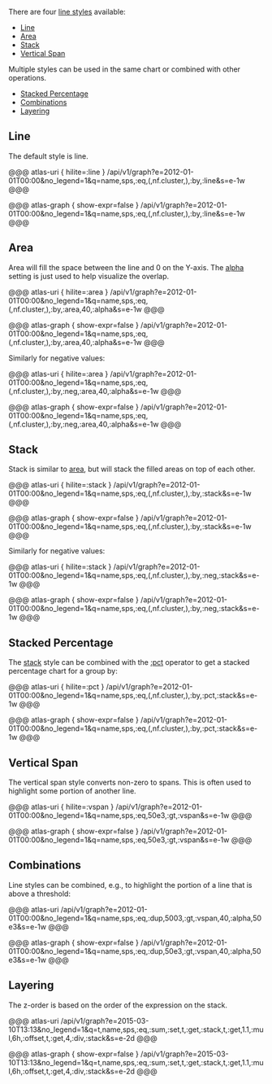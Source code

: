 There are four [line styles](../../asl/ref/ls.md) available:

* [Line](#line)
* [Area](#area)
* [Stack](#stack)
* [Vertical Span](#vertical-span)

Multiple styles can be used in the same chart or combined with other operations.

* [Stacked Percentage](#stacked-percentage)
* [Combinations](#combinations)
* [Layering](#layering)


## Line

The default style is line.

@@@ atlas-uri { hilite=:line }
/api/v1/graph?e=2012-01-01T00:00&no_legend=1&q=name,sps,:eq,(,nf.cluster,),:by,:line&s=e-1w
@@@

@@@ atlas-graph { show-expr=false }
/api/v1/graph?e=2012-01-01T00:00&no_legend=1&q=name,sps,:eq,(,nf.cluster,),:by,:line&s=e-1w
@@@


## Area

Area will fill the space between the line and 0 on the Y-axis. The [alpha](../../asl/ref/alpha.md)
setting is just used to help visualize the overlap.

@@@ atlas-uri { hilite=:area }
/api/v1/graph?e=2012-01-01T00:00&no_legend=1&q=name,sps,:eq,(,nf.cluster,),:by,:area,40,:alpha&s=e-1w
@@@

@@@ atlas-graph { show-expr=false }
/api/v1/graph?e=2012-01-01T00:00&no_legend=1&q=name,sps,:eq,(,nf.cluster,),:by,:area,40,:alpha&s=e-1w
@@@

Similarly for negative values:

@@@ atlas-uri { hilite=:area }
/api/v1/graph?e=2012-01-01T00:00&no_legend=1&q=name,sps,:eq,(,nf.cluster,),:by,:neg,:area,40,:alpha&s=e-1w
@@@

@@@ atlas-graph { show-expr=false }
/api/v1/graph?e=2012-01-01T00:00&no_legend=1&q=name,sps,:eq,(,nf.cluster,),:by,:neg,:area,40,:alpha&s=e-1w
@@@


## Stack

Stack is similar to [area](#area), but will stack the filled areas on top of each other.

@@@ atlas-uri { hilite=:stack }
/api/v1/graph?e=2012-01-01T00:00&no_legend=1&q=name,sps,:eq,(,nf.cluster,),:by,:stack&s=e-1w
@@@

@@@ atlas-graph { show-expr=false }
/api/v1/graph?e=2012-01-01T00:00&no_legend=1&q=name,sps,:eq,(,nf.cluster,),:by,:stack&s=e-1w
@@@

Similarly for negative values:

@@@ atlas-uri { hilite=:stack }
/api/v1/graph?e=2012-01-01T00:00&no_legend=1&q=name,sps,:eq,(,nf.cluster,),:by,:neg,:stack&s=e-1w
@@@

@@@ atlas-graph { show-expr=false }
/api/v1/graph?e=2012-01-01T00:00&no_legend=1&q=name,sps,:eq,(,nf.cluster,),:by,:neg,:stack&s=e-1w
@@@


## Stacked Percentage

The [stack](#stack) style can be combined with the [:pct](../../asl/ref/pct.md) operator to get a stacked
percentage chart for a group by:

@@@ atlas-uri { hilite=:pct }
/api/v1/graph?e=2012-01-01T00:00&no_legend=1&q=name,sps,:eq,(,nf.cluster,),:by,:pct,:stack&s=e-1w
@@@

@@@ atlas-graph { show-expr=false }
/api/v1/graph?e=2012-01-01T00:00&no_legend=1&q=name,sps,:eq,(,nf.cluster,),:by,:pct,:stack&s=e-1w
@@@


## Vertical Span

The vertical span style converts non-zero to spans. This is often used to highlight some portion of
another line.

@@@ atlas-uri { hilite=:vspan }
/api/v1/graph?e=2012-01-01T00:00&no_legend=1&q=name,sps,:eq,50e3,:gt,:vspan&s=e-1w
@@@

@@@ atlas-graph { show-expr=false }
/api/v1/graph?e=2012-01-01T00:00&no_legend=1&q=name,sps,:eq,50e3,:gt,:vspan&s=e-1w
@@@


## Combinations

Line styles can be combined, e.g., to highlight the portion of a line that is above a
threshold:

@@@ atlas-uri
/api/v1/graph?e=2012-01-01T00:00&no_legend=1&q=name,sps,:eq,:dup,5003,:gt,:vspan,40,:alpha,50e3&s=e-1w
@@@

@@@ atlas-graph { show-expr=false }
/api/v1/graph?e=2012-01-01T00:00&no_legend=1&q=name,sps,:eq,:dup,50e3,:gt,:vspan,40,:alpha,50e3&s=e-1w
@@@


## Layering

The z-order is based on the order of the expression on the stack.

@@@ atlas-uri
/api/v1/graph?e=2015-03-10T13:13&no_legend=1&q=t,name,sps,:eq,:sum,:set,t,:get,:stack,t,:get,1.1,:mul,6h,:offset,t,:get,4,:div,:stack&s=e-2d
@@@

@@@ atlas-graph { show-expr=false }
/api/v1/graph?e=2015-03-10T13:13&no_legend=1&q=t,name,sps,:eq,:sum,:set,t,:get,:stack,t,:get,1.1,:mul,6h,:offset,t,:get,4,:div,:stack&s=e-2d
@@@

